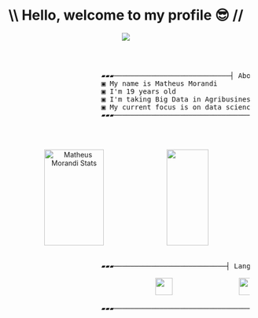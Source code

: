 <h1 align="center">\\ Hello, welcome to my profile 😎 //</h1>

<div align="center">
<img src="https://media.giphy.com/media/Qd1Q7GufzYeE84FQGI/giphy.gif">
</div>

<br>
<pre>

<div>
                        ▰▰▰────────────────────────────┤ About Me ├────────────────────────────▰▰▰ 
                        ▣ My name is Matheus Morandi
                        ▣ I'm 19 years old
                        ▣ I'm taking Big Data in Agribusiness at Fatec Shunji Nishimura in Pómpeia-Sp
                        ▣ My current focus is on data science and machine learning
                        ▰▰▰───────────────────────────────────────────────────────────────────▰▰▰

</div>

</pre>

<div align="center">  
  <img width="49%" height="195px" src="https://github-readme-stats.vercel.app/api?username=MatheusMorandi&show_icons=true&theme=radical&count_private=true" alt="Matheus Morandi Stats" /> 
  <img width="41%" height="195px" src="https://github-readme-stats.vercel.app/api/top-langs?username=MatheusMorandi&layout=compact&theme=radical"/>
</div>

<br>

<pre>
                        ▰▰▰───────────────────────────┤ Languages ├───────────────────────────▰▰▰

                                     <img height="35" src="https://img.shields.io/badge/Python-3776AB?style=for-the-badge&logo=python&logoColor=white">                <img height="35" src="https://img.shields.io/badge/C%2B%2B-00599C?style=for-the-badge&logo=c%2B%2B&logoColor=white">
  
                        ▰▰▰───────────────────────────────────────────────────────────────────▰▰▰
</pre>
